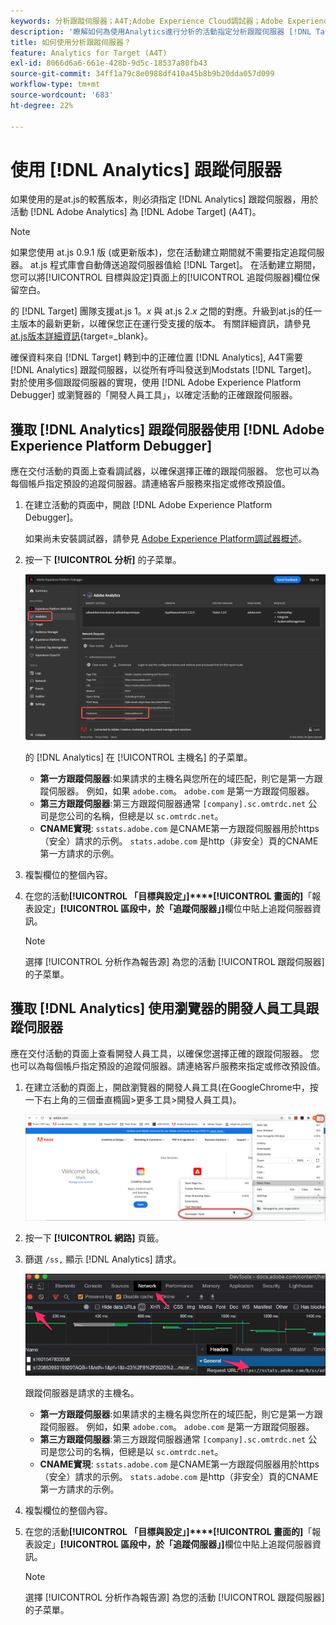 ```yaml
---
keywords: 分析跟蹤伺服器；A4T;Adobe Experience Cloud調試器；Adobe Experience Platform調試器；報告源；開發人員工具
description: '瞭解如何為使用Analytics進行分析的活動指定分析跟蹤伺服器 [!DNL Target] (A4T)，如果您使用的是at.js的舊版本。 '
title: 如何使用分析跟蹤伺服器？
feature: Analytics for Target (A4T)
exl-id: 8066d6a6-661e-428b-9d5c-18537a80fb43
source-git-commit: 34ff1a79c8e0988df410a45b8b9b20dda057d099
workflow-type: tm+mt
source-wordcount: '683'
ht-degree: 22%

---
```


# 使用 [!DNL Analytics] 跟蹤伺服器

如果使用的是at.js的較舊版本，則必須指定 [!DNL Analytics] 跟蹤伺服器，用於活動 [!DNL Adobe Analytics] 為 [!DNL Adobe Target] (A4T)。

>[!NOTE]
>
>如果您使用 at.js 0.9.1 版 (或更新版本)，您在活動建立期間就不需要指定追蹤伺服器。 at.js 程式庫會自動傳送追蹤伺服器值給 [!DNL Target]。 在活動建立期間，您可以將[!UICONTROL 目標與設定]頁面上的[!UICONTROL 追蹤伺服器]欄位保留空白。
>
>的 [!DNL Target] 團隊支援at.js 1。*x* 與 at.js 2.*x* 之間的對應。升級到at.js的任一主版本的最新更新，以確保您正在運行受支援的版本。 有關詳細資訊，請參見 [at.js版本詳細資訊](https://developer.adobe.com/target/implement/client-side/atjs/target-atjs-versions/){target=_blank}。

確保資料來自 [!DNL Target] 轉到中的正確位置 [!DNL Analytics], A4T需要 [!DNL Analytics] 跟蹤伺服器，以從所有呼叫發送到Modstats [!DNL Target]。 對於使用多個跟蹤伺服器的實現，使用 [!DNL Adobe Experience Platform Debugger] 或瀏覽器的「開發人員工具」，以確定活動的正確跟蹤伺服器。

## 獲取 [!DNL Analytics] 跟蹤伺服器使用 [!DNL Adobe Experience Platform Debugger]

應在交付活動的頁面上查看調試器，以確保選擇正確的跟蹤伺服器。 您也可以為每個帳戶指定預設的追蹤伺服器。請連絡客戶服務來指定或修改預設值。

1. 在建立活動的頁面中，開啟 [!DNL Adobe Experience Platform Debugger]。

   如果尚未安裝調試器，請參見 [Adobe Experience Platform調試器概述](https://experienceleague.adobe.com/docs/platform-learn/data-collection/debugger/overview.html)。

1. 按一下 **[!UICONTROL 分析]** 的子菜單。

   ![](assets/Screen_DebuggerTrackServ.png)

   的 [!DNL Analytics] 在 [!UICONTROL 主機名] 的子菜單。

   * **第一方跟蹤伺服器**:如果請求的主機名與您所在的域匹配，則它是第一方跟蹤伺服器。 例如，如果 `adobe.com`。 `adobe.com` 是第一方跟蹤伺服器。
   * **第三方跟蹤伺服器**:第三方跟蹤伺服器通常 `[company].sc.omtrdc.net` 公司是您公司的名稱，但總是以 `sc.omtrdc.net`。
   * **CNAME實現**: `sstats.adobe.com` 是CNAME第一方跟蹤伺服器用於https（安全）請求的示例。 `stats.adobe.com` 是http（非安全）頁的CNAME第一方請求的示例。

1. 複製欄位的整個內容。

1. 在您的活動&#x200B;**[!UICONTROL 「目標與設定」]****[!UICONTROL 畫面的]**「報表設定」**[!UICONTROL 區段中，於「追蹤伺服器」]**&#x200B;欄位中貼上追蹤伺服器資訊。

   >[!NOTE]
   >
   >選擇 [!UICONTROL 分析作為報告源] 為您的活動 [!UICONTROL 跟蹤伺服器] 的子菜單。

## 獲取 [!DNL Analytics] 使用瀏覽器的開發人員工具跟蹤伺服器

應在交付活動的頁面上查看開發人員工具，以確保您選擇正確的跟蹤伺服器。 您也可以為每個帳戶指定預設的追蹤伺服器。請連絡客戶服務來指定或修改預設值。

1. 在建立活動的頁面上，開啟瀏覽器的開發人員工具(在GoogleChrome中，按一下右上角的三個垂直橢圓>更多工具>開發人員工具)。

   ![鉻顯影工具](/help/main/c-integrating-target-with-mac/a4t/assets/chrome-dev-tools.png)

1. 按一下 **[!UICONTROL 網路]** 頁籤。

1. 篩選 `/ss,` 顯示 [!DNL Analytics] 請求。

   ![使用/ss搜索的Chrome開發工具](/help/main/c-integrating-target-with-mac/a4t/assets/chrome-search.png)

   跟蹤伺服器是請求的主機名。

   * **第一方跟蹤伺服器**:如果請求的主機名與您所在的域匹配，則它是第一方跟蹤伺服器。 例如，如果 `adobe.com`。 `adobe.com` 是第一方跟蹤伺服器。
   * **第三方跟蹤伺服器**:第三方跟蹤伺服器通常 `[company].sc.omtrdc.net` 公司是您公司的名稱，但總是以 `sc.omtrdc.net`。
   * **CNAME實現**: `sstats.adobe.com` 是CNAME第一方跟蹤伺服器用於https（安全）請求的示例。 `stats.adobe.com` 是http（非安全）頁的CNAME第一方請求的示例。

1. 複製欄位的整個內容。

1. 在您的活動&#x200B;**[!UICONTROL 「目標與設定」]****[!UICONTROL 畫面的]**「報表設定」**[!UICONTROL 區段中，於「追蹤伺服器」]**&#x200B;欄位中貼上追蹤伺服器資訊。

   >[!NOTE]
   >
   >選擇 [!UICONTROL 分析作為報告源] 為您的活動 [!UICONTROL 跟蹤伺服器] 的子菜單。

